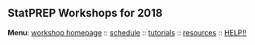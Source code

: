 ## StatPREP Workshops for 2018

<!-- Want a banner image? Find the image you want and store it in the images directory with the name `banner.jpg`. (Or you can modify the file name in the next line, with any image URL you want. -->

<!-- ![](images/banner.jpg){img:height="300px" width="100%"} -->
<!-- If you don't want a banner, delete the previous line.  -->

**Menu**: [workshop homepage](https://Statprep.github.io/Workshops_2018/index.html) :: [schedule](https://Statprep.github.io/Workshops_2018/schedule.html) :: [tutorials](https://Statprep.github.io/Workshops_2018/Tutorials/tutorials.html) :: [resources](https://Statprep.github.io/Workshops_2018/resources.html) :: [HELP!!](https://Statprep.github.io/Workshops_2018/help_for_shy_people.html)
